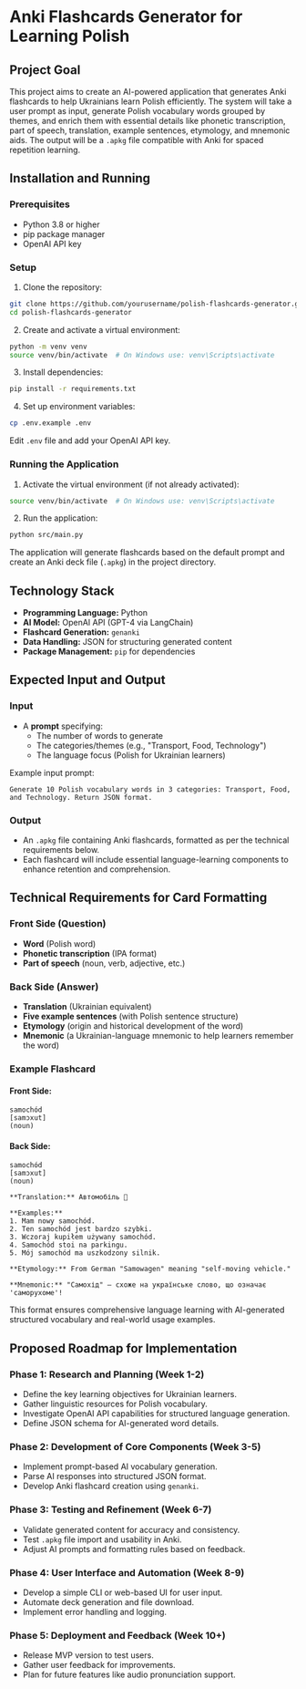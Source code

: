 # **Anki Flashcards Generator for Learning Polish**

## **Project Goal**
This project aims to create an AI-powered application that generates Anki flashcards to help Ukrainians learn Polish efficiently. The system will take a user prompt as input, generate Polish vocabulary words grouped by themes, and enrich them with essential details like phonetic transcription, part of speech, translation, example sentences, etymology, and mnemonic aids. The output will be a `.apkg` file compatible with Anki for spaced repetition learning.

## **Installation and Running**

### Prerequisites
- Python 3.8 or higher
- pip package manager
- OpenAI API key

### Setup
1. Clone the repository:

```bash
git clone https://github.com/yourusername/polish-flashcards-generator.git
cd polish-flashcards-generator
```

2. Create and activate a virtual environment:
```bash
python -m venv venv
source venv/bin/activate  # On Windows use: venv\Scripts\activate
```

3. Install dependencies:
```bash
pip install -r requirements.txt
```

4. Set up environment variables:
```bash
cp .env.example .env
```
Edit `.env` file and add your OpenAI API key.

### Running the Application
1. Activate the virtual environment (if not already activated):
```bash
source venv/bin/activate  # On Windows use: venv\Scripts\activate
```

2. Run the application:
```bash
python src/main.py
```

The application will generate flashcards based on the default prompt and create an Anki deck file (`.apkg`) in the project directory.

## **Technology Stack**
- **Programming Language:** Python
- **AI Model:** OpenAI API (GPT-4 via LangChain)
- **Flashcard Generation:** `genanki`
- **Data Handling:** JSON for structuring generated content
- **Package Management:** `pip` for dependencies

## **Expected Input and Output**
### **Input**
- A **prompt** specifying:
  - The number of words to generate
  - The categories/themes (e.g., "Transport, Food, Technology")
  - The language focus (Polish for Ukrainian learners)

Example input prompt:
```
Generate 10 Polish vocabulary words in 3 categories: Transport, Food, and Technology. Return JSON format.
```

### **Output**
- An `.apkg` file containing Anki flashcards, formatted as per the technical requirements below.
- Each flashcard will include essential language-learning components to enhance retention and comprehension.

## **Technical Requirements for Card Formatting**
### **Front Side (Question)**
- **Word** (Polish word)
- **Phonetic transcription** (IPA format)
- **Part of speech** (noun, verb, adjective, etc.)

### **Back Side (Answer)**
- **Translation** (Ukrainian equivalent)
- **Five example sentences** (with Polish sentence structure)
- **Etymology** (origin and historical development of the word)
- **Mnemonic** (a Ukrainian-language mnemonic to help learners remember the word)

### **Example Flashcard**
#### **Front Side:**
```
samochód  
[samɔxut]  
(noun)
```
#### **Back Side:**
```
samochód  
[samɔxut]  
(noun)  

**Translation:** Автомобіль 🚗  

**Examples:**
1. Mam nowy samochód.
2. Ten samochód jest bardzo szybki.
3. Wczoraj kupiłem używany samochód.
4. Samochód stoi na parkingu.
5. Mój samochód ma uszkodzony silnik.

**Etymology:** From German "Samowagen" meaning "self-moving vehicle."  

**Mnemonic:** "Самохід" — схоже на українське слово, що означає 'саморухоме'!
```

This format ensures comprehensive language learning with AI-generated structured vocabulary and real-world usage examples.

## **Proposed Roadmap for Implementation**
### **Phase 1: Research and Planning (Week 1-2)**
- Define the key learning objectives for Ukrainian learners.
- Gather linguistic resources for Polish vocabulary.
- Investigate OpenAI API capabilities for structured language generation.
- Define JSON schema for AI-generated word details.

### **Phase 2: Development of Core Components (Week 3-5)**
- Implement prompt-based AI vocabulary generation.
- Parse AI responses into structured JSON format.
- Develop Anki flashcard creation using `genanki`.

### **Phase 3: Testing and Refinement (Week 6-7)**
- Validate generated content for accuracy and consistency.
- Test `.apkg` file import and usability in Anki.
- Adjust AI prompts and formatting rules based on feedback.

### **Phase 4: User Interface and Automation (Week 8-9)**
- Develop a simple CLI or web-based UI for user input.
- Automate deck generation and file download.
- Implement error handling and logging.

### **Phase 5: Deployment and Feedback (Week 10+)**
- Release MVP version to test users.
- Gather user feedback for improvements.
- Plan for future features like audio pronunciation support.
